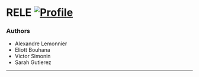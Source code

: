 # RELE [![Profile][title-img]][profile]

[title-img]:https://img.shields.io/badge/-SCIA--PRIME-red
[profile]:https://github.com/Pypearl

### Authors

* Alexandre Lemonnier
* Eliott Bouhana
* Victor Simonin
* Sarah Gutierez

---
